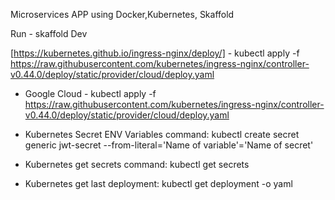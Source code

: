 Microservices APP using Docker,Kubernetes, Skaffold

Run - skaffold Dev 

[https://kubernetes.github.io/ingress-nginx/deploy/] - kubectl apply -f https://raw.githubusercontent.com/kubernetes/ingress-nginx/controller-v0.44.0/deploy/static/provider/cloud/deploy.yaml

- Google Cloud - kubectl apply -f https://raw.githubusercontent.com/kubernetes/ingress-nginx/controller-v0.44.0/deploy/static/provider/cloud/deploy.yaml

- Kubernetes Secret ENV Variables command: kubectl create secret generic jwt-secret --from-literal='Name of variable'='Name of secret'

- Kubernetes get secrets command: kubectl get secrets

- Kubernetes get last deployment: kubectl get deployment -o yaml